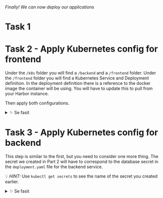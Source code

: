 *Finally! We can now deploy our applications*

# Task 1



# Task 2 - Apply Kubernetes config for frontend

Under the `/k8s` folder you will find a `/backend` and a `/frontend` folder. Under the `/frontend` folder you will find a Kubernetes Service and Deployment definition. In the deployment definition there is a reference to the docker image the container will be using. You will have to update this to pull from your Harbor instance.

Then apply both configurations.

<details>
  <summary>✨ Se fasit</summary>

```bash
kubectl apply -f /frontend 
```

</details>

# Task 3 - Apply Kubernetes config for backend

This step is similar to the first, but you need to consider one more thing. The secret we created in Part 2 will have to correspond to the database secret in the `deployment.yaml` file for the backend service. 

💡 _HINT:_ Use `kubectl get secrets` to see the name of the secret you created earlier.

<details>
  <summary>✨ Se fasit</summary>

```bash
kubectl apply -f /backend
```

</details>

